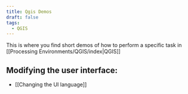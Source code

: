 ```yaml
---
title: Qgis Demos
draft: false
tags:
  - QGIS
---
```

 
This is where you find short demos of how to perform a specific task in  [[Processing Environments/QGIS/index|QGIS]]
## Modifying the user interface:
- [[Changing the UI language]]
